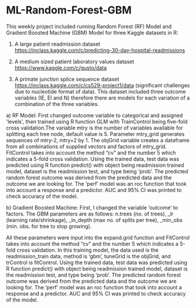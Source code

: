 # ML-Random-Forest-GBM

This weekly project included running Random Forest (RF) Model and Gradient Boosted Machine (GBM) Model for three Kaggle datasets in R:

1. A large patient readmission dataset https://inclass.kaggle.com/c/predicting-30-day-hospital-readmissions 

2. A medium sized patient laboratory values dataset  https://www.kaggle.com/c/gusto/data 

3. A primate junction splice sequence dataset  https://inclass.kaggle.com/c/cs529-project1/data (significant challenges due to nucleotide format of data). This dataset included three outcome variables (IE, EI and N) therefore there are models for each variation of a combination of the three variables. 

a) RF Model: First changed outcome variable to categorical and assigned 'levels', then trained using R function GLM with TrainControl being five-fold cross validation.The variable mtry is the number of variables available for splitting each tree node, default value is 5. Parameter mtry_grid generates sequences of mtry-2, mtry+2 by 1. The objGrid variable creates a dataframe from all combinations of supplied vectors and factors of mtry_grid. FitControl takes into account the method “cv” and the number 5 which indicates a 5-fold cross validation. Using the trained data, test data was predicted using R function predict() with object being readmission trained model, dataset is the readmission test, and type being ‘prob’. The predicted random forest outcome was derived from the predicted data and the outcome we are looking for. The ‘perf’ model was an roc function that took into account a response and a predictor. AUC and 95% CI was printed to check accuracy of the model.

b) Gradient Boosted Machine: First, I changed the variable ‘outcome’ to factors. The GBM parameters are as follows: n.trees (no. of trees), _lr (learning rate/shrinkage), _in_depth (max no. of splits per tree), _min_obs (min. obs. for tree to stop growing). 

All these parameters were input into the expand.grid function and FitControl takes into account the method “cv” and the number 5 which indicates a 5-fold cross validation. In this training model, the data used is the readmission_train data, method is ‘gbm’, tuneGrid is the objGrid, and trControl is fitControl. Using the trained data, test data was predicted using R function predict() with object being readmission trained model, dataset is the readmission test, and type being ‘prob’. The predicted random forest outcome was derived from the predicted data and the outcome we are looking for. The ‘perf’ model was an roc function that took into account a response and a predictor. AUC and 95% CI was printed to check accuracy of the model.
 
